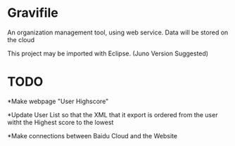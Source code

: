 Gravifile
=========

An organization management tool, using web service. Data will be stored on the cloud

This project may be imported with Eclipse. (Juno Version Suggested)


TODO
====

*Make webpage "User Highscore"

*Update User List so that the XML that it export is ordered from the user witht the Highest score to the lowest

*Make connections between Baidu Cloud and the Website

